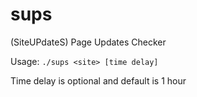 # sups
(SiteUPdateS)
Page Updates Checker

Usage: `./sups <site> [time delay]`

Time delay is optional and default is 1 hour

